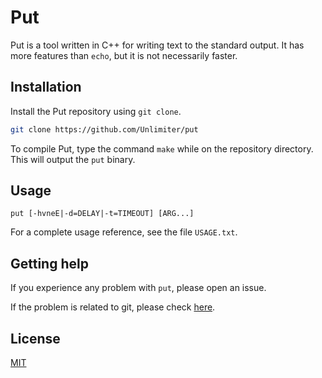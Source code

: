 # Put

Put is a tool written in C++ for writing text to the standard output. It has more features than `echo`, but it is not necessarily faster.

## Installation

Install the Put repository using `git clone`.

```bash
git clone https://github.com/Unlimiter/put
```

To compile Put, type the command `make` while on the repository directory. This will output the `put` binary.

## Usage

`put [-hvneE|-d=DELAY|-t=TIMEOUT] [ARG...]`

For a complete usage reference, see the file `USAGE.txt`.

## Getting help
If you experience any problem with `put`, please open an issue.

If the problem is related to git, please check [here](https://git-scm.com/community).

## License
[MIT](https://choosealicense.com/licenses/mit/)
